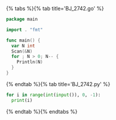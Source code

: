 {% tabs %}{% tab title='BJ_2742.go' %}

```go
package main

import . "fmt"

func main() {
  var N int
  Scan(&N)
  for ; N > 0; N-- {
    Println(N)
  }
}
```

{% endtab %}{% tab title='BJ_2742.py' %}

```py
for i in range(int(input()), 0, -1):
  print(i)
```

{% endtab %}{% endtabs %}
